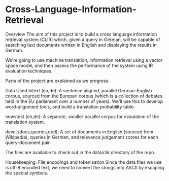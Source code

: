# Cross-Language-Information-Retrieval

Overview
The aim of this project is to build a cross language information retrieval system (CLIR) which, given a query in German, will be capable of searching text documents written in English and displaying the results in German.

We're going to use machine translation, information retrieval using a vector space model, and then assess the performance of the system using IR evaluation techniques.

Parts of the project are explained as we progress.

Data Used
bitext.(en,de): A sentence aligned, parallel German-English corpus, sourced from the Europarl corpus (which is a collection of debates held in the EU parliament over a number of years). We'll use this to develop word-alignment tools, and build a translation probability table.

newstest.(en,de): A separate, smaller parallel corpus for evaulation of the translation system.

devel.(docs,queries,qrel): A set of documents in English (sourced from Wikipedia), queries in German, and relevance judgement scores for each query-document pair.

The files are available to check out in the data/clir directory of the repo.

Housekeeping: File encodings and tokenisation
Since the data files we use is utf-8 encoded text, we need to convert the strings into ASCII by escaping the special symbols.
